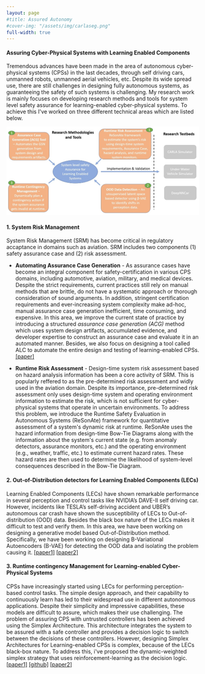 ```yaml
---
layout: page
#title: Assured Autonomy
#cover-img: "/assets/img/carlaseg.png"
full-width: true
---
```


#### Assuring Cyber-Physical Systems with Learning Enabled Components
Tremendous advances have been made in the area of autonomous cyber-physical systems (CPSs) in the last decades, through self driving cars, unmanned robots, unmanned aerial vehicles, etc. Despite its wide spread use, there are still challenges in designing fully autonomous systems, as guaranteeing the safety of such systems is challenging. My research work is mainly focuses on developing research methods and tools for system level safety assurance for learning-enabled cyber-physical systems. To achieve this I've worked on three different technical areas which are listed below. 

<p align="center">
  <img src="/assets/img/research.jpg" />
</p>

#### 1. System Risk Management
System Risk Management (SRM) has become critical in regulatory accaptance in domains such as aviation. SRM includes two components (1) safety assurance case and (2) risk assessment.

* **Automating Assurance Case Generation** - As assurance cases have become an integral component for safety-certification in various CPS domains, including automotive, aviation, military, and medical devices. Despite the strict requirements, current practices still rely on manual methods that are brittle, do not have a systematic approach or thorough consideration of sound arguments. In addition, stringent certification requirements and ever-increasing system complexity make ad-hoc, manual assurance case generation inefficient, time consuming, and expensive. In this area, we improve the current state of practice by introducing a structured *assurance case generation (ACG)* method which uses system design artifacts, accumulated evidence, and developer expertise to construct an assurance case and evaluate it in an automated manner. Besides, we also focus on designing a tool called ALC to automate the entire design and testing of learning-enabled CPSs. [[paper]](https://arxiv.org/pdf/2003.05388.pdf)
 
* **Runtime Risk Assessment** - Design-time system risk assessment based on hazard analysis information has been a core activity of SRM. This is popularly reffered to as the pre-determined risk assessment and widly used in the aviation domain. Despite its importance, pre-determined risk assessment only uses design-time system and operating environment information to estimate the risk, which is not sufficient for cyber-physical systems that operate in uncertain environments. To address this problem, we introduce the Runtime Safety Evaluation in Autonomous Systems (ReSonAte) framework for quantitative assessment of a system's dynamic risk at runtime. ReSonAte uses the hazard information from design-time Bow-Tie Diagrams along with the information about the system's current state (e.g. from anomaly detectors, assurance monitors, etc.) and the operating environment (e.g., weather, traffic, etc.) to estimate current hazard rates. These hazard rates are then used to determine the likelihood of system-level consequences described in the Bow-Tie Diagram. 

#### 2. Out-of-Distribution detectors for Learning Enabled Components (LECs)
Learning Enabled Components (LECs) have shown remarkable performance in several perception and control tasks like NVIDIA’s DAVE-II self driving car. However, incidents like TESLA’s self-driving accident and UBER’s autonomous car crash have shown the susceptibility of LECs to Out-of-distribution (OOD) data. Besides the black box nature of the LECs makes it difficult to test and verify them. In this area, we have been working on designing a generative model based Out-of-Distribution method. Specifically, we have been working on designing B-Variational Autoencoders (B-VAE) for detecting the OOD data and isolating the problem causing it. [[paper1]](https://arxiv.org/pdf/2003.08740.pdf) [[paper2]](https://ieeexplore.ieee.org/document/9244027)


#### 3. Runtime contingency Management for Learning-enabled Cyber-Physical Systems
CPSs have increasingly started using LECs for performing perception-based control tasks. The simple design approach, and their capability to continuously learn has led to their widespread use in different autonomous applications. Despite their simplicity and impressive capabilities, these models are difficult to assure, which makes their use challenging. The problem of assuring CPS with untrusted controllers has been achieved using the Simplex Architecture. This architecture integrates the system to be assured with a safe controller and provides a decision logic to switch between the decisions of these controllers. However, designing Simplex Architectures for Learning-enabled CPSs is complex, because of the LECs black-box nature. To address this, i've proposed the dynamic-weighted simplex strategy that uses reinforcement-learning as the decision logic. [[paper1]](https://ieeexplore.ieee.org/stamp/stamp.jsp?arnumber=8759270&casa_token=sY0FaPfy_jAAAAAA:UkwiJv9Z2ngJAzMy67_g5Ud64AQmhyWKMcnF65XudWqom5PdqKIM8AyZ4v89e-O2-hXijTM&tag=1) [[github]](https://github.com/scope-lab-vu/deep-nn-car) [[paper2]](https://www.sciencedirect.com/science/article/pii/S1383762120300540?casa_token=9jbLN0Eoi3QAAAAA:cBu7fJSS-BDZiiuKn8dnOxkCfcQDqmROKQ4l4C32_sYjSqlHop5YzMd2euF0cTYIqRCVEuM)


